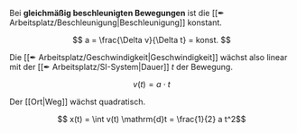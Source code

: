 Bei **gleichmäßig beschleunigten Bewegungen** ist die [[✒ Arbeitsplatz/Beschleunigung|Beschleunigung]] konstant.

$$
a = \frac{\Delta v}{\Delta t} = konst.
$$

Die [[✒ Arbeitsplatz/Geschwindigkeit|Geschwindigkeit]] wächst also linear mit der [[✒ Arbeitsplatz/SI-System|Dauer]] $t$ der Bewegung.

$$
v(t) = a \cdot t
$$

Der [[Ort|Weg]] wächst quadratisch.

$$
x(t) = \int v(t) \mathrm{d}t = \frac{1}{2}
a t^2$$
